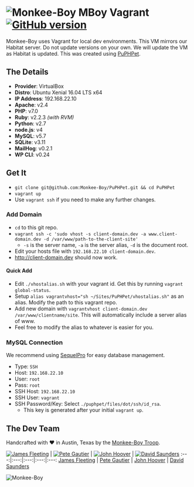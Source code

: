 ![Monkee-Boy](https://dujrsrsgsd3nh.cloudfront.net/img/emoticons/113009/mboy-1403710932.jpg) MBoy Vagrant [![GitHub version](https://badge.fury.io/gh/Monkee-Boy%2FPuPHPet.svg)](https://badge.fury.io/gh/Monkee-Boy%2FPuPHPet)
==============

Monkee-Boy uses Vagrant for local dev environments. This VM mirrors our Habitat server. Do not update versions on your own. We will update the VM as Habitat is updated. This was created using [PuPHPet](https://puphpet.com).

## The Details

* **Provider**: VirtualBox
* **Distro**: Ubuntu Xenial 16.04 LTS x64
* **IP Address**: 192.168.22.10
* **Apache**: v2.4
* **PHP**: v7.0
* **Ruby**: v2.2.3 *(with RVM)*
* **Python**: v2.7
* **node.js**: v4
* **MySQL**: v5.7
* **SQLite**: v3.11
* **MailHog**: v0.2.1
* **WP CLI**: v0.24


## Get It

* `git clone git@github.com:Monkee-Boy/PuPHPet.git && cd PuPHPet`
* `vagrant up`
* Use `vagrant ssh` if you need to make any further changes.

### Add Domain

* `cd` to this git repo.
* `vagrant ssh -c 'sudo vhost -s client-domain.dev -a www.client-domain.dev -d /var/www/path-to-the-client-site'`
  * `-s` is the server name, `-a` is the server alias, `-d` is the document root.
* Edit your hosts file with `192.168.22.10 client-domain.dev`.
* http://client-domain.dev should now work.

#### Quick Add

* Edit `./vhostalias.sh` with your vagrant id. Get this by running `vagrant global-status`.
* Setup `alias vagrantvhost="sh ~/Sites/PuPHPet/vhostalias.sh"` as an alias. Modify the path to this vagrant repo.
* Add new domain with `vagrantvhost client-domain.dev /var/www/clientname/site`. This will automatically include a server alias of www.
* Feel free to modify the alias to whatever is easier for you.

### MySQL Connection

We recommend using [SequelPro](http://www.sequelpro.com/) for easy database management.

* Type: `SSH`
* Host: `192.168.22.10`
* User: `root`
* Pass: `root`
* SSH Host: `192.168.22.10`
* SSH User: `vagrant`
* SSH Password/Key: Select `./puphpet/files/dot/ssh/id_rsa`.
  * This key is generated after your initial `vagrant up`.


## The Dev Team

Handcrafted with ♥ in Austin, Texas by the [Monkee-Boy Troop](https://www.monkee-boy.com/who/the-troop/).

[![James Fleeting](https://avatars0.githubusercontent.com/u/23062?s=144)](https://github.com/fleeting) | [![Pete Gautier](https://avatars2.githubusercontent.com/u/5394199?v=3&s=144)](https://github.com/pgautier404) | [![John Hoover](https://avatars3.githubusercontent.com/u/48278?v=3&s=144)](https://github.com/defvayne23) | [![David Saunders](https://avatars3.githubusercontent.com/u/4614981?v=3&s=144)](https://github.com/djsaun)
:---:|:---:|:---:|:---:|:---:
[James Fleeting](https://github.com/fleeting) | [Pete Gautier](https://github.com/pgautier404) | [John Hoover](https://github.com/defvayne23) | [David Saunders](https://github.com/djsaun)

![Monkee-Boy](http://assets.monkee-boy.com/mboy-logo-tagline.jpg)
